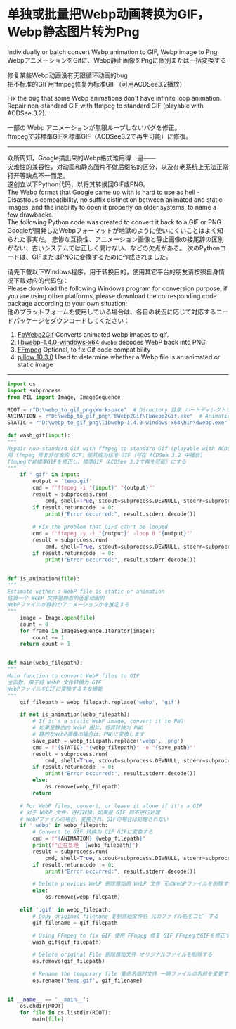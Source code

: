 # 单独或批量把Webp动画转换为GIF，Webp静态图片转为Png
Individually or batch convert Webp animation to GIF, Webp image to Png  
WebpアニメーションをGifに、Webp静止画像をPngに個別または一括変換する

修复某些Webp动画没有无限循环动画的bug  
把不标准的GIF用ffmpeg修复为标准GIF（可用ACDSee3.2播放）

Fix the bug that some Webp animations don't have infinite loop animation.  
Repair non-standard GIF with ffmpeg to standard GIF (playable with ACDSee 3.2).

一部の Webp アニメーションが無限ループしないバグを修正。   
ffmpegで非標準GIFを標準GIF（ACDSee3.2で再生可能）に修復。

---

众所周知，Google搞出来的Webp格式难用得一逼——  
灾难性的兼容性，对动画和静态图片不做后缀名的区分，以及在老系统上无法正常打开等缺点不一而足。  
遂创立以下Python代码，以将其转换回GIF或PNG。  
The Webp format that Google came up with is hard to use as hell -    
Disastrous compatibility, no suffix distinction between animated and static images, and the inability to open it properly on older systems, to name a few drawbacks.    
The following Python code was created to convert it back to a GIF or PNG 
Googleが開発したWebpフォーマットが地獄のように使いにくいことはよく知られた事実だ。 
悲惨な互換性、アニメーション画像と静止画像の接尾辞の区別がない、古いシステムでは正しく開けない、などの欠点がある。 
次のPythonコードは、GIFまたはPNGに変換するために作成されました。

请先下载以下Windows程序，用于转换目的，使用其它平台的朋友请按照自身情况下载对应的代码包：    
Please download the following Windows program for conversion purpose, if you are using other platforms, please download the corresponding code package according to your own situation:  
他のプラットフォームを使用している場合は、各自の状況に応じて対応するコードパッケージをダウンロードしてください：  

1. [FbWebp2Gif](https://github.com/Nick-IronTower/FbWebp2Gif)
    Converts animated webp images to gif.
2. [libwebp-1.4.0-windows-x64](https://developers.google.com/speed/webp/docs/precompiled)
    `dwebp` decodes WebP back into PNG
3. [FFmpeg](https://www.gyan.dev/ffmpeg/builds/ffmpeg-git-full.7z) 
    Optional, to fix Gif code compatibility
4. [pillow 10.3.0](https://pypi.org/project/pillow/)
    Used to determine whether a Webp file is an animated or static image  

---
   
```Python
import os
import subprocess
from PIL import Image, ImageSequence

ROOT = r"D:\webp_to_gif_png\Workspace"  # Directory 目录 ルートディレクトリ
ANIMATION = r"D:\webp_to_gif_png\FbWebp2Gif\FbWebp2Gif.exe"  # Animation Conversion Tool Path 动画转换工具路径 アニメーション変換ツールパス
STATIC = r"D:\webp_to_gif_png\libwebp-1.4.0-windows-x64\bin\dwebp.exe"  # Static WebP Conversion Tool Path 静态WebP转换工具路径 静的WebP変換ツールパス

def wash_gif(input):
"""
Repair non-standard Gif with ffmpeg to standard Gif (playable with ACDSee 3.2)
用 ffmpeg 修复非标准的 GIF，使其成为标准 GIF（可在 ACDSee 3.2 中播放）
ffmpegで非標準GIFを修正し、標準GIF（ACDSee 3.2で再生可能）にする
"""
    if ".gif" in input:
        output = 'temp.gif'
        cmd = f'ffmpeg -i "{input}" "{output}"'
        result = subprocess.run(
            cmd, shell=True, stdout=subprocess.DEVNULL, stderr=subprocess.PIPE)
        if result.returncode != 0:
            print("Error occurred:", result.stderr.decode())
        
        # Fix the problem that GIFs can't be looped
        cmd = f'ffmpeg -y -i "{output}" -loop 0 "{output}"'
        result = subprocess.run(
            cmd, shell=True, stdout=subprocess.DEVNULL, stderr=subprocess.PIPE)
        if result.returncode != 0:
            print("Error occurred:", result.stderr.decode())


def is_animation(file):
"""
Estimate wether a WebP file is static or animation
估算一个 WebP 文件是静态的还是动画的
WebPファイルが静的かアニメーションかを推定する
"""
    image = Image.open(file)
    count = 0
    for frame in ImageSequence.Iterator(image):
        count += 1
    return count > 1


def main(webp_filepath):
"""
Main function to convert WebP files to GIF
主函数，用于将 WebP 文件转换为 GIF
WebPファイルをGIFに変換する主な機能
"""
    gif_filepath = webp_filepath.replace('webp', 'gif')

    if not is_animation(webp_filepath):
        # If it's a static WebP image, convert it to PNG
        # 如果是静态的 WebP 图片，将其转换为 PNG
        # 静的なWebP画像の場合は、PNGに変換します
        save_path = webp_filepath.replace('webp', 'png')
        cmd = f'{STATIC} "{webp_filepath}" -o "{save_path}"'
        result = subprocess.run(
            cmd, shell=True, stdout=subprocess.DEVNULL, stderr=subprocess.PIPE)
        if result.returncode != 0:
            print("Error occurred:", result.stderr.decode())
        else:
            os.remove(webp_filepath)
        return

    # For WebP files, convert, or leave it alone if it's a GIF
    # 对于 WebP 文件，进行转换，如果是 GIF 则不进行处理
    # WebPファイルの場合、変換され、GIFの場合は処理されない
    if '.webp' in webp_filepath:
        # Convert to GIF 转换为 GIF GIFに変換する
        cmd = f"{ANIMATION} {webp_filepath}"
        print(f"正在处理  {webp_filepath}")
        result = subprocess.run(
            cmd, shell=True, stdout=subprocess.DEVNULL, stderr=subprocess.PIPE)
        if result.returncode != 0:
            print("Error occurred:", result.stderr.decode())

        # Delete previous WebP 删除原始的 WebP 文件 元のWebPファイルを削除する
        else:
            os.remove(webp_filepath)

    elif '.gif' in webp_filepath:
        # Copy original filename 复制原始文件名 元のファイル名をコピーする
        gif_filename = gif_filepath

        # Using FFmpeg to fix GIF 使用 FFmpeg 修复 GIF FFmpegでGIFを修正する
        wash_gif(gif_filepath)

        # Delete original File 删除原始文件 オリジナルファイルを削除する
        os.remove(gif_filepath)

        # Rename the temporary file 重命名临时文件 一時ファイルの名前を変更する
        os.rename('temp.gif', gif_filename)


if __name__ == '__main__':
    os.chdir(ROOT)
    for file in os.listdir(ROOT):    
        main(file)
```
